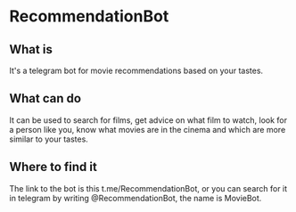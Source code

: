 # RecommendationBot

## What is
It's a telegram bot for movie recommendations based on your tastes.

## What can do
It can be used to search for films, get advice on what film to watch, look for a person like you, know what movies are in the cinema and which are more similar to your tastes.

## Where to find it
The link to the bot is this t.me/RecommendationBot, or you can search for it in telegram by writing @RecommendationBot, the name is MovieBot.
